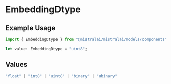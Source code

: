 # EmbeddingDtype

## Example Usage

```typescript
import { EmbeddingDtype } from "@mistralai/mistralai/models/components";

let value: EmbeddingDtype = "uint8";
```

## Values

```typescript
"float" | "int8" | "uint8" | "binary" | "ubinary"
```